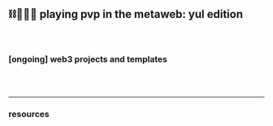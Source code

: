 ## ⛓️🥷🏻🪸 playing pvp in the metaweb: yul edition

<br>


### [ongoing] web3 projects and templates 

<br>

<br>


----

### resources

